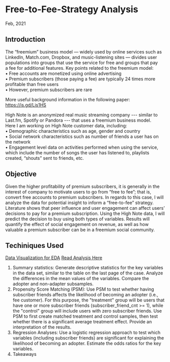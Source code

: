 # Free-to-Fee-Strategy Analysis
Feb, 2021

## Introduction
The “freemium” business model — widely used by online services such as LinkedIn, Match.com, Dropbox, and music-listening sites — divides user populations into groups that use the service for free and groups that pay a fee for additional features. Key points related to the freemium model:   
  	•	Free accounts are monetized using online advertising  
	  •	Premium subscribers (those paying a fee) are typically 24 times more profitable than free users  
	  •	However, premium subscribers are rare  
    
More useful background information in the following paper:  
https://is.gd/Lis1HS    
  
High Note is an anonymized real music streaming company --- similar to Last.fm, Spotify or Pandora --- that uses a freemium business model.   
Here I am working on High Note customer data, including:    
	•	Demographic characteristics such as age, gender and country    
	•	Social network characteristics such as number of friends a user has on the network    
	•	Engagement level data on activities performed when using the service, which include the number of songs the user has listened to, playlists created, “shouts” sent to friends, etc.    
   
   
 ## Objective 
Given the higher profitability of premium subscribers, it is generally in the interest of company to motivate users to go from “free to fee”; that is, convert free accounts to premium subscribers. In regards to this case, I will analyze the data for potential insight to inform a “free-to-fee” strategy.     
Literature shows that peer influence and user engagement can affect users’ decisions to pay for a premium subscription. Using the High Note data, I will predict the decision to buy using both types of variables. Results will quantify the effect of social engagement on revenue, as well as how valuable a premium subscriber can be in a freemium social community.    

## Techiniques Used
[Data Visualization for EDA](https://github.com/joychentw/Free-to-Fee-Strategy-Analysis/blob/main/HighNote%20Data%20Viz.pdf)
[Read Analysis Here](https://github.com/joychentw/Free-to-Fee-Strategy-Analysis/blob/main/hightnotes_markdown_r_code.md)  
  1.	Summary statistics: Generate descriptive statistics for the key variables in the data set, similar to the table on the last page of the case. Analyze the differences in the mean values of the variables. Compare the adopter and non-adapter subsamples.           
  2.	Propensity Score Matching (PSM): Use PSM to test whether having subscriber friends affects the likelihood of becoming an adopter (i.e., fee customer). For this purpose, the "treatment" group will be users that have one or more subscriber friends (subscriber_friend_cnt >= 1), while the "control" group will include users with zero subscriber friends. Use PSM to first create matched treatment and control samples, then test whether there is a significant average treatment effect. Provide an interpretation of the results.    
  3.	Regression Analyses: Use a logistic regression approach to test which variables (including subscriber friends) are significant for explaining the likelihood of becoming an adopter. Estimate the odds ratios for the key variables.   
  4.	Takeaways    
